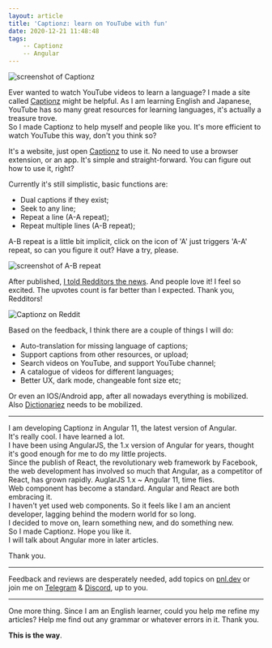 ```yaml
---
layout: article
title: 'Captionz: learn on YouTube with fun'
date: 2020-12-21 11:48:48
tags:
    -- Captionz 
    -- Angular
---
```

![screenshot of Captionz](https://ph-files.imgix.net/a1b2f584-0125-4c40-afaf-d34aaa408b00.png)

Ever wanted to watch YouTube videos to learn a language? I made a site called [Captionz] might be helpful. 
As I am learning English and Japanese, YouTube has so many great resources for learning languages, it's actually a treasure trove.    
So I made Captionz to help myself and people like you. It's more efficient to watch YouTube this way, don't you think so?

It's a website, just open [Captionz] to use it. No need to use a browser extension, or an app.  It's simple and straight-forward. You can figure out how to use it, right?

Currently it's still simplistic, basic functions are:

- Dual captions if they exist;
- Seek to any line;
- Repeat a line (A-A repeat);
- Repeat multiple lines (A-B repeat);

A-B repeat is a little bit implicit, click on the icon of 'A' just triggers 'A-A' repeat, so can you figure it out? Have a try, please. 

![screenshot of A-B repeat](https://ph-files.imgix.net/fec7223f-892f-467f-a841-cbd566caeb03.jpeg)

After published, [I told Redditors the news](https://www.reddit.com/r/InternetIsBeautiful/comments/ki36mn/i_made_a_site_that_helps_you_watch_youtube_with/). And people love it! I feel
so excited. The upvotes count is far better than I expected. Thank you, Redditors!

![Captionz on Reddit](https://pbs.twimg.com/media/EqAkaSJVoAMi2Pc?format=jpg&name=large)

Based on the feedback, I think there are a couple of things I will do:

- Auto-translation for missing language of captions;
- Support captions from other resources, or upload;
- Search videos on YouTube, and support YouTube channel;
- A catalogue of videos for different languages;
- Better UX, dark mode, changeable font size etc;

Or even an IOS/Android app, after all nowadays everything is mobilized. Also [Dictionariez] needs to be mobilized.

---
I am developing Captionz in Angular 11, the latest version  of Angular.  
It's really cool. I have learned a lot.   
I have been using AngularJS, the 1.x version of Angular for years, thought it's good enough for me to do my little projects.  
Since the publish  of React, the revolutionary web framework by Facebook, the web development has  involved so much that Angular, as a competitor of React, has grown rapidly. AuglarJS 1.x ~ Angular 11, time flies.  
Web component has become a standard. Angular and React are both embracing it.  
I haven't yet used web components. So it feels like I am an ancient developer, lagging behind the modern world for so long.  
I decided to move on, learn something new, and do something new.  
So I made Captionz. Hope you like it.  
I will talk about Angular more in later articles.

Thank you.

---
Feedback and reviews are desperately needed, add topics on [pnl.dev](https://pnl.dev/category/3/feedback) or join me on [Telegram](https://t.me/worldlanguagelearner) & [Discord](https://discord.gg/sazRac4kSa), up to you.

---
One more thing. Since I am an English learner, could you help me refine my articles? Help me find out any grammar or whatever errors in it. Thank you. 

**This is the way**.

[Dictionariez]: https://github.com/pnlpal/dictionaries
[Captionz]: https://pnl.dev/captionz
